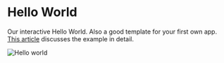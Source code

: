 # Hello World

Our interactive Hello World. Also a good template for your first own app. [This article](http://eclipsesource.com/blogs/2015/02/20/tabris-js-examples-hello-world/) discusses the example in detail.

![Hello world](https://tabrisjs.com/assets/public-content/img/examples/hello-world-android-ios.png)
